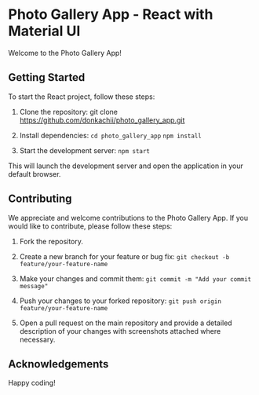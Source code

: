 # Photo Gallery App - React with Material UI

Welcome to the Photo Gallery App!

## Getting Started

To start the React project, follow these steps:

1. Clone the repository:
   git clone https://github.com/donkachii/photo_gallery_app.git

2. Install dependencies:
   `cd photo_gallery_app`
   `npm install`

3. Start the development server:
   `npm start`

This will launch the development server and open the application in your default browser.

## Contributing

We appreciate and welcome contributions to the Photo Gallery App. If you would like to contribute, please follow these steps:

1. Fork the repository.
2. Create a new branch for your feature or bug fix:
   `git checkout -b feature/your-feature-name`

3. Make your changes and commit them:
   `git commit -m "Add your commit message"`

4. Push your changes to your forked repository:
   `git push origin feature/your-feature-name`

5. Open a pull request on the main repository and provide a detailed description of your changes with screenshots
   attached where necessary.

## Acknowledgements

Happy coding!
